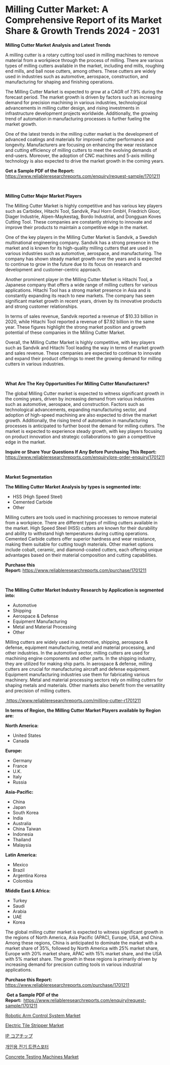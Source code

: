 <p><h1>Milling Cutter Market: A Comprehensive Report of its Market Share & Growth Trends 2024 - 2031</h1></p><p><strong>Milling Cutter Market Analysis and Latest Trends</strong></p>
<p><p>A milling cutter is a rotary cutting tool used in milling machines to remove material from a workpiece through the process of milling. There are various types of milling cutters available in the market, including end mills, roughing end mills, and ball nose cutters, among others. These cutters are widely used in industries such as automotive, aerospace, construction, and manufacturing for shaping and finishing operations.</p><p>The Milling Cutter Market is expected to grow at a CAGR of 7.9% during the forecast period. The market growth is driven by factors such as increasing demand for precision machining in various industries, technological advancements in milling cutter design, and rising investments in infrastructure development projects worldwide. Additionally, the growing trend of automation in manufacturing processes is further fueling the market growth.</p><p>One of the latest trends in the milling cutter market is the development of advanced coatings and materials for improved cutter performance and longevity. Manufacturers are focusing on enhancing the wear resistance and cutting efficiency of milling cutters to meet the evolving demands of end-users. Moreover, the adoption of CNC machines and 5-axis milling technology is also expected to drive the market growth in the coming years.</p></p>
<p><strong>Get a Sample PDF of the Report:&nbsp;</strong> <a href="https://www.reliableresearchreports.com/enquiry/request-sample/1701211">https://www.reliableresearchreports.com/enquiry/request-sample/1701211</a></p>
<p>&nbsp;</p>
<p><strong>Milling Cutter Major Market Players</strong></p>
<p><p>The Milling Cutter Market is highly competitive and has various key players such as Carbidex, Hitachi Tool, Sandvik, Paul Horn GmbH, Friedrich Gloor, Diager Industrie, Alpen-Maykestag, Bordo Industrial, and Dongguan Koves Cutting Tool. These companies are constantly striving to innovate and improve their products to maintain a competitive edge in the market.</p><p>One of the key players in the Milling Cutter Market is Sandvik, a Swedish multinational engineering company. Sandvik has a strong presence in the market and is known for its high-quality milling cutters that are used in various industries such as automotive, aerospace, and manufacturing. The company has shown steady market growth over the years and is expected to continue to grow in the future due to its focus on research and development and customer-centric approach.</p><p>Another prominent player in the Milling Cutter Market is Hitachi Tool, a Japanese company that offers a wide range of milling cutters for various applications. Hitachi Tool has a strong market presence in Asia and is constantly expanding its reach to new markets. The company has seen significant market growth in recent years, driven by its innovative products and strong customer relationships.</p><p>In terms of sales revenue, Sandvik reported a revenue of $10.33 billion in 2020, while Hitachi Tool reported a revenue of $7.92 billion in the same year. These figures highlight the strong market position and growth potential of these companies in the Milling Cutter Market.</p><p>Overall, the Milling Cutter Market is highly competitive, with key players such as Sandvik and Hitachi Tool leading the way in terms of market growth and sales revenue. These companies are expected to continue to innovate and expand their product offerings to meet the growing demand for milling cutters in various industries.</p></p>
<p>&nbsp;</p>
<p><strong>What Are The Key Opportunities For Milling Cutter Manufacturers?</strong></p>
<p><p>The global Milling Cutter market is expected to witness significant growth in the coming years, driven by increasing demand from various industries such as automotive, aerospace, and construction. Factors such as technological advancements, expanding manufacturing sector, and adoption of high-speed machining are also expected to drive the market growth. Additionally, the rising trend of automation in manufacturing processes is anticipated to further boost the demand for milling cutters. The market is expected to experience steady growth, with key players focusing on product innovation and strategic collaborations to gain a competitive edge in the market.</p></p>
<p><strong>Inquire or Share Your Questions If Any Before Purchasing This Report:</strong> <a href="https://www.reliableresearchreports.com/enquiry/pre-order-enquiry/1701211">https://www.reliableresearchreports.com/enquiry/pre-order-enquiry/1701211</a></p>
<p>&nbsp;</p>
<p><strong>Market Segmentation</strong></p>
<p><strong>The Milling Cutter Market Analysis by types is segmented into:</strong></p>
<p><ul><li>HSS (High Speed Steel)</li><li>Cemented Carbide</li><li>Other</li></ul></p>
<p><p>Milling cutters are tools used in machining processes to remove material from a workpiece. There are different types of milling cutters available in the market. High Speed Steel (HSS) cutters are known for their durability and ability to withstand high temperatures during cutting operations. Cemented Carbide cutters offer superior hardness and wear resistance, making them suitable for cutting tough materials. Other market options include cobalt, ceramic, and diamond-coated cutters, each offering unique advantages based on their material composition and cutting capabilities.</p></p>
<p><strong>Purchase this Report:&nbsp;</strong><a href="https://www.reliableresearchreports.com/purchase/1701211">https://www.reliableresearchreports.com/purchase/1701211</a></p>
<p>&nbsp;</p>
<p><strong>The Milling Cutter Market Industry Research by Application is segmented into:</strong></p>
<p><ul><li>Automotive</li><li>Shipping</li><li>Aerospace & Defense</li><li>Equipment Manufacturing</li><li>Metal and Material Processing</li><li>Other</li></ul></p>
<p><p>Milling cutters are widely used in automotive, shipping, aerospace & defense, equipment manufacturing, metal and material processing, and other industries. In the automotive sector, milling cutters are used for machining engine components and other parts. In the shipping industry, they are utilized for making ship parts. In aerospace & defense, milling cutters are crucial for manufacturing aircraft and defense equipment. Equipment manufacturing industries use them for fabricating various machinery. Metal and material processing sectors rely on milling cutters for shaping metals and materials. Other markets also benefit from the versatility and precision of milling cutters.</p></p>
<p><a href="https://www.reliableresearchreports.com/milling-cutter-r1701211">&nbsp;https://www.reliableresearchreports.com/milling-cutter-r1701211</a></p>
<p><strong>In terms of Region, the Milling Cutter Market Players available by Region are:</strong></p>
<p>
    <p> <strong> North America: </strong>
        <ul>
            <li>United States</li>
            <li>Canada</li>
        </ul>
        </p> 
    <p> <strong> Europe: </strong>
        <ul>
            <li>Germany</li>
            <li>France</li>
            <li>U.K.</li>
            <li>Italy</li>
            <li>Russia</li>
        </ul>
        </p> 
    <p> <strong> Asia-Pacific: </strong>
        <ul>
            <li>China</li>
            <li>Japan</li>
            <li>South Korea</li>
            <li>India</li>
            <li>Australia</li>
            <li>China Taiwan</li>
            <li>Indonesia</li>
            <li>Thailand</li>
            <li>Malaysia</li>
        </ul>
        </p> 
    <p> <strong> Latin America: </strong>
        <ul>
            <li>Mexico</li>
            <li>Brazil</li>
            <li>Argentina Korea</li>
            <li>Colombia</li>
        </ul>
        </p> 
    <p> <strong> Middle East & Africa: </strong>
        <ul>
            <li>Turkey</li>
            <li>Saudi</li>
            <li>Arabia</li>
            <li>UAE</li>
            <li>Korea</li>
        </ul>
    </p>
    </p>
<p><p>The global milling cutter market is expected to witness significant growth in the regions of North America, Asia Pacific (APAC), Europe, USA, and China. Among these regions, China is anticipated to dominate the market with a market share of 35%, followed by North America with 25% market share, Europe with 20% market share, APAC with 15% market share, and the USA with 5% market share. The growth in these regions is primarily driven by increasing demand for precision cutting tools in various industrial applications.</p></p>
<p><strong>Purchase this Report: </strong><a href="https://www.reliableresearchreports.com/purchase/1701211">https://www.reliableresearchreports.com/purchase/1701211</a></p>
<p>&nbsp;<strong>Get a Sample PDF of the Report:&nbsp;&nbsp;</strong><a href="https://www.reliableresearchreports.com/enquiry/request-sample/1701211">https://www.reliableresearchreports.com/enquiry/request-sample/1701211</a></p>
<p><strong></strong></p>
<p><p><a href="https://issuu.com/reportprime-2/docs/robotic-arm-control-system-market-size-2030.pptx">Robotic Arm Control System Market</a></p><p><a href="https://github.com/mharielmesa/Market-Research-Report-List-4/blob/main/electric-tile-stripper-market.md">Electric Tile Stripper Market</a></p><p><a href="https://github.com/KenyonJohns/Market-Research-Report-List-1/blob/main/3774268160325.md">IP コアチップ</a></p><p><a href="https://github.com/rsg307664904/Market-Research-Report-List-2/blob/main/3084845172179.md">개인용 전기 트랜스포터</a></p><p><a href="https://github.com/dringals/Market-Research-Report-List-4/blob/main/concrete-testing-machines-market.md">Concrete Testing Machines Market</a></p></p>